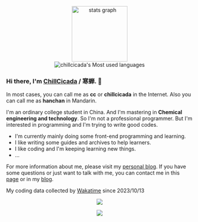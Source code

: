 <div align="center">
  <img src="https://github-readme-stats.vercel.app/api?username=chillcicada&hide_title=true&hide_rank=false&show_icons=true&include_all_commits=true&count_private=true&disable_animations=false&theme=dark&locale=en&hide_border=false&order=1" height="150" alt="stats graph"  />
</div>
<div align="center">
  <img src="https://github-readme-stats.vercel.app/api/top-langs?username=chillcicada&show_icons=true&count_private=true&theme=gotham" alt="chillcicada's Most used languages" height="auto" />
</div>

### Hi there, I'm [ChillCicada](https://chillcicada.com/about/) / 寒蝉. 👋

In most cases, you can call me as **cc** or **chillcicada** in the Internet. Also you can call me as **hanchan** in Mandarin.

I'm an ordinary college student in China. And I'm mastering in **Chemical engineering and technology**. So I'm not a professional programmer. But I'm interested in programming and I'm trying to write good codes.

- I'm currently mainly doing some front-end programming and learning.
- I like writing some guides and archives to help learners.
- I like coding and I'm keeping learning new things.
- ...

For more information about me, please visit my [personal blog](https://chillcicada.com). If you have some questions or just want to talk with me, you can contact me in this [page](https://github.com/chillcicada/chillcicada/issues) or in my [blog](https://chillcicada.com/chat/).

My coding data collected by [Wakatime](https://wakatime.com/) since 2023/10/13

<div align="center">
  <figure align="center">
  <img src="https://wakatime.com/share/@018b2987-2ecc-45d3-9469-0a8572bb2e32/508737a6-3151-4ad1-8d0a-f48c653149fc.svg" />
  </figure>
</div>
<div align="center">
  <figure>
  <img src="https://wakatime.com/share/@018b2987-2ecc-45d3-9469-0a8572bb2e32/985ca228-831a-4cf7-8050-388082b573b5.svg" />
  </figure>
</div>
